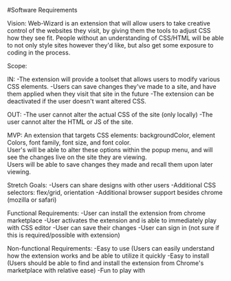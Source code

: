 #Software Requirements

Vision:
Web-Wizard is an extension that will allow users to take creative control of the websites they visit, by giving them the tools to adjust CSS how they see fit.
People without an understanding of CSS/HTML will be able to not only style sites however they'd like, but also get some exposure to coding in the process.

Scope:

IN:
-The extension will provide a toolset that allows users to modify various CSS elements.
-Users can save changes they've made to a site, and have them applied when they visit that site in the future
-The extension can be deactivated if the user doesn't want altered CSS.

OUT:
-The user cannot alter the actual CSS of the site (only locally)
-The user cannot alter the HTML or JS of the site.

MVP:
An extension that targets CSS elements: backgroundColor, element Colors, font family, font size, and font color.  
User's will be able to alter these options within the popup menu, and will see the changes live on the site they are viewing.  
Users will be able to save changes they made and recall them upon later viewing.

Stretch Goals:
-Users can share designs with other users
-Additional CSS selectors: flex/grid, orientation
-Additional browser support besides chrome (mozilla or safari)

Functional Requirements:
-User can install the extension from chrome marketplace
-User activates the extension and is able to immediately play with CSS editor
-User can save their changes
-User can sign in (not sure if this is required/possible with extension)

Non-functional Requirements:
-Easy to use (Users can easily understand how the extension works and be able to utilize it quickly
-Easy to install (Users should be able to find and install the extension from Chrome's marketplace with relative ease)
-Fun to play with

